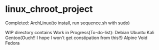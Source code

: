 # linux_chroot_project
Completed:
ArchLinux(to install, run sequence.sh with sudo)






WIP directory contains Work in Progress(To-do-list):
Debian
Ubuntu
Kali
Gentoo(Ouch!! I hope I won't get constipation from this!!)
Alpine
Void
Fedora

